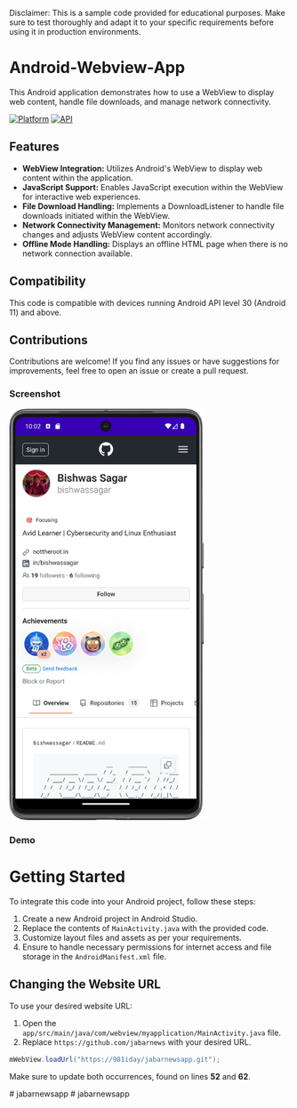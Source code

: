 Disclaimer: This is a sample code provided for educational purposes. Make sure to test thoroughly and adapt it to your specific requirements before using it in production environments.

# Android-Webview-App
This Android application demonstrates how to use a WebView to display web content, handle file downloads, and manage network connectivity.

[![Platform](https://img.shields.io/badge/platform-android-green.svg)](http://developer.android.com/index.html)
[![API](https://img.shields.io/badge/API-30%2B-brightgreen.svg?style=flat)](https://android-arsenal.com/api?level=30)

## Features
* **WebView Integration:** Utilizes Android's WebView to display web content within the application.
* **JavaScript Support:** Enables JavaScript execution within the WebView for interactive web experiences.
* **File Download Handling:** Implements a DownloadListener to handle file downloads initiated within the WebView.
* **Network Connectivity Management:** Monitors network connectivity changes and adjusts WebView content accordingly.
* **Offline Mode Handling:** Displays an offline HTML page when there is no network connection available.


## Compatibility
This code is compatible with devices running Android API level 30 (Android 11) and above.

## Contributions
Contributions are welcome! If you find any issues or have suggestions for improvements, feel free to open an issue or create a pull request.

### Screenshot
<img src="screenshot_demo.png" width="350">

### Demo



# Getting Started
To integrate this code into your Android project, follow these steps:

1. Create a new Android project in Android Studio.
2. Replace the contents of `MainActivity.java` with the provided code.
3. Customize layout files and assets as per your requirements.
4. Ensure to handle necessary permissions for internet access and file storage in the `AndroidManifest.xml` file.


## Changing the Website URL 
To use your desired website URL:

1. Open the `app/src/main/java/com/webview/myapplication/MainActivity.java` file.
2. Replace `https://github.com/jabarnews` with your desired URL.
```java
mWebView.loadUrl("https://981iday/jabarnewsapp.git");
```
Make sure to update both occurrences, found on lines **52** and **62**.



#   j a b a r n e w s a p p 
 
 #   j a b a r n e w s a p p 
 
 
